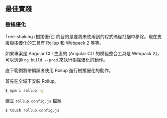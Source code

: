 ## 最佳實踐

### 樹搖優化

Tree-shaking (樹搖優化) 的目的是要將未使用到的程式碼從打捆中移除。現在支援樹搖優化的工具有 Rollup 和 Webpack 2 等等。

如果專案是 Angular CLI 生產的 (Angular CLI 的模組整合工具是 Webpack 2)，可以透過 `ng build --prod` 來執行樹搖優化的動作。

底下範例將帶領讀者使用 Rollup 進行樹搖優化的動作。

首先在全域下安裝 Rollup。
```bash
$ npm i rollup -g
```

建立 `rollup.config.js` 檔案
```bash
$ touch rollup.config.js
```
